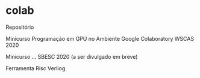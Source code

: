 # colab
Repositório 

Minicurso Programação em GPU no Ambiente Google Colaboratory  WSCAS 2020

Minicurso ...  SBESC 2020 (a ser divulgado em breve)

Ferramenta Risc Verliog
